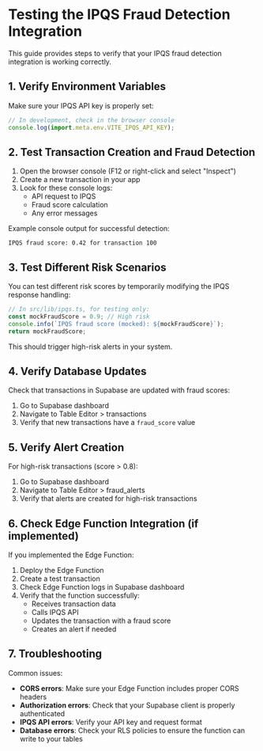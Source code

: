 
# Testing the IPQS Fraud Detection Integration

This guide provides steps to verify that your IPQS fraud detection integration is working correctly.

## 1. Verify Environment Variables

Make sure your IPQS API key is properly set:

```javascript
// In development, check in the browser console
console.log(import.meta.env.VITE_IPQS_API_KEY);
```

## 2. Test Transaction Creation and Fraud Detection

1. Open the browser console (F12 or right-click and select "Inspect")
2. Create a new transaction in your app
3. Look for these console logs:
   - API request to IPQS
   - Fraud score calculation
   - Any error messages

Example console output for successful detection:
```
IPQS fraud score: 0.42 for transaction 100
```

## 3. Test Different Risk Scenarios

You can test different risk scores by temporarily modifying the IPQS response handling:

```javascript
// In src/lib/ipqs.ts, for testing only:
const mockFraudScore = 0.9; // High risk
console.info(`IPQS fraud score (mocked): ${mockFraudScore}`);
return mockFraudScore;
```

This should trigger high-risk alerts in your system.

## 4. Verify Database Updates

Check that transactions in Supabase are updated with fraud scores:

1. Go to Supabase dashboard
2. Navigate to Table Editor > transactions
3. Verify that new transactions have a `fraud_score` value

## 5. Verify Alert Creation

For high-risk transactions (score > 0.8):

1. Go to Supabase dashboard
2. Navigate to Table Editor > fraud_alerts
3. Verify that alerts are created for high-risk transactions

## 6. Check Edge Function Integration (if implemented)

If you implemented the Edge Function:

1. Deploy the Edge Function
2. Create a test transaction
3. Check Edge Function logs in Supabase dashboard
4. Verify that the function successfully:
   - Receives transaction data
   - Calls IPQS API
   - Updates the transaction with a fraud score
   - Creates an alert if needed

## 7. Troubleshooting

Common issues:

- **CORS errors**: Make sure your Edge Function includes proper CORS headers
- **Authorization errors**: Check that your Supabase client is properly authenticated
- **IPQS API errors**: Verify your API key and request format
- **Database errors**: Check your RLS policies to ensure the function can write to your tables
